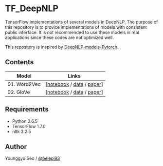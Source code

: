 # TF_DeepNLP

TensorFlow implementations of several models in DeepNLP. The purpose of this repository is to provice implementations of models with consistent public interface. It is not recommended to use these models in real applications since these codes are not optimized well.

This repository is inspired by [DeepNLP-models-Pytorch](https://github.com/DSKSD/DeepNLP-models-Pytorch).

## Contents
|Model                         |Links                                  |
|------------------------------|---------------------------------------|
|01. Word2Vec                  |[[notebook](https://nbviewer.jupyter.org/github/belepi93/TF_DeepNLP/blob/master/01.Word2Vec.ipynb) / [data](https://github.com/belepi93/TF_DeepNLP/blob/master/02.GloVe.ipynb) / [paper](https://papers.nips.cc/paper/5021-distributed-representations-of-words-and-phrases-and-their-compositionality.pdf)]|
|02. GloVe                     |[[notebook](https://nbviewer.jupyter.org/github/belepi93/TF_DeepNLP/blob/master/02.GloVe.ipynb) / [data](https://github.com/belepi93/TF_DeepNLP/blob/master/02.GloVe.ipynb) / [paper](https://www.aclweb.org/anthology/D14-1162)]|


## Requirements
- Python 3.6.5
- TensorFlow 1.7.0
- nltk 3.2.5

## Author
Younggyo Seo / [@belepi93](https://github.com/belepi93)
